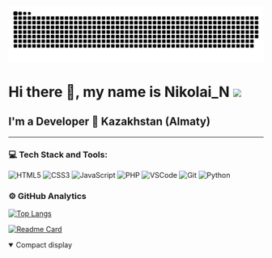 ![github contribution grid snake animation](https://raw.githubusercontent.com/platane/platane/output/github-contribution-grid-snake-dark.svg#gh-dark-mode-only)

# Hi there 👋, my name is Nikolai_N <img src="https://user-images.githubusercontent.com/5713670/87202985-820dcb80-c2b6-11ea-9f56-7ec461c497c3.gif" width="200"> 

## I'm a Developer 📍 Kazakhstan (Almaty)

---

### 💻 Tech Stack and Tools:

![HTML5](https://img.shields.io/badge/-HTML5-090909?style=for-the-badge&logo=HTML5)
![CSS3](https://img.shields.io/badge/-CSS3-090909?style=for-the-badge&logo=CSS3)
![JavaScript](https://img.shields.io/badge/-JavaScript-090909?style=for-the-badge&logo=JavaScript)
![PHP](https://img.shields.io/badge/-PHP-090909?style=for-the-badge&logo=PHP)
![VSCode](https://img.shields.io/badge/-VSCode-090909?style=for-the-badge&logo=visualstudiocode)
![Git](https://img.shields.io/badge/-Git-090909?style=for-the-badge&logo=Git)
![Python](https://img.shields.io/badge/-Python-090909?style=for-the-badge&logo=Python)

### ⚙️ GitHub Analytics
[![Top Langs](https://github-readme-stats.vercel.app/api/top-langs/?username=Mental-Fox&show_icons=true&theme=dracula&layout=compact)](https://github.com/anuraghazra/github-readme-stats)

[![Readme Card](https://github-readme-stats.vercel.app/api/pin/?username=Mental-Fox&repo=graduation_project_2021&theme=dracula)](https://github.com/Mental-Fox/graduation_project_2021)

<details open><summary>Compact display</summary><img src="https://github.com/Mental-Fox/metrics/blob/examples/metrics.plugin.achievements.compact.svg" alt=""></img></details>
